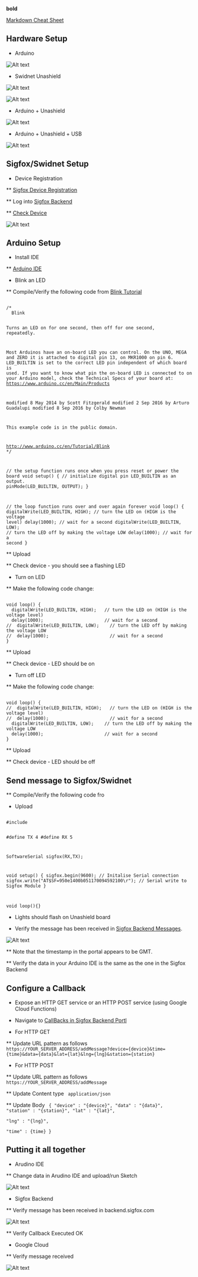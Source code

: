 **bold**

[Markdown Cheat Sheet](http://packetlife.net/media/library/16/Markdown.pdf)

## Hardware Setup

* Arduino

![Alt text](/sigfox/images/arduino.png "Arduino Uno")

*  Swidnet Unashield

![Alt text](/sigfox/images/unashield_top.png "Unashield Top")

![Alt text](/sigfox/images/unashield_bottom.png "Unashield Bottom")

*  Arduino + Unashield

![Alt text](/sigfox/images/arduino_unashield.png "Arduino + Unashield")

*  Arduino + Unashield + USB

![Alt text](/sigfox/images/arduino_unashield_usb.png "Arduino + Unashield + USB")

## Sigfox/Swidnet Setup

*  Device Registration

** [Sigfox Device Registration](https://unabiz.github.io/unashield)

** Log into [Sigfox Backend](https://backend.sigfox.com)

** [Check Device](https://backend.sigfox.com/device/list)

![Alt text](/sigfox/images/backend_sigfox_device_list "Sigfox Backend Device List")

## Arduino Setup

*  Install IDE

** [Arduino IDE](https://www.arduino.cc/en/Main/Software)

* Blink an LED

** Compile/Verify the following code from [Blink Tutorial](https://www.arduino.cc/en/tutorial/blink)

<code>
/*
  Blink

  Turns an LED on for one second, then off for one second, repeatedly.

  Most Arduinos have an on-board LED you can control. On the UNO, MEGA and ZERO
  it is attached to digital pin 13, on MKR1000 on pin 6. LED_BUILTIN is set to
  the correct LED pin independent of which board is used.
  If you want to know what pin the on-board LED is connected to on your Arduino
  model, check the Technical Specs of your board at:
  https://www.arduino.cc/en/Main/Products

  modified 8 May 2014
  by Scott Fitzgerald
  modified 2 Sep 2016
  by Arturo Guadalupi
  modified 8 Sep 2016
  by Colby Newman

  This example code is in the public domain.

  http://www.arduino.cc/en/Tutorial/Blink
*/

// the setup function runs once when you press reset or power the board
void setup() {
  // initialize digital pin LED_BUILTIN as an output.
  pinMode(LED_BUILTIN, OUTPUT);
}

// the loop function runs over and over again forever
void loop() {
  digitalWrite(LED_BUILTIN, HIGH);   // turn the LED on (HIGH is the voltage level)
  delay(1000);                       // wait for a second
  digitalWrite(LED_BUILTIN, LOW);    // turn the LED off by making the voltage LOW
  delay(1000);                       // wait for a second
}
</code>

** Upload

** Check device - you should see a flashing LED

* Turn on LED

** Make the following code change:

<code>
void loop() {
  digitalWrite(LED_BUILTIN, HIGH);   // turn the LED on (HIGH is the voltage level)
  delay(1000);                       // wait for a second
//  digitalWrite(LED_BUILTIN, LOW);    // turn the LED off by making the voltage LOW
//  delay(1000);                       // wait for a second
}
</code>

** Upload

** Check device - LED should be on

* Turn off LED

** Make the following code change:

<code>
void loop() {
//  digitalWrite(LED_BUILTIN, HIGH);   // turn the LED on (HIGH is the voltage level)
//  delay(1000);                       // wait for a second
  digitalWrite(LED_BUILTIN, LOW);    // turn the LED off by making the voltage LOW
  delay(1000);                       // wait for a second
}
</code>

** Upload

** Check device - LED should be off

## Send message to Sigfox/Swidnet

** Compile/Verify the following code fro

* Upload

<code>
#include <SoftwareSerial.h>

#define TX 4
#define RX 5

SoftwareSerial sigfox(RX,TX);

void setup()
{
sigfox.begin(9600); // Initalise Serial connection
sigfox.write("AT$SF=950e1400b051170094592100\r"); // Serial write to Sigfox Module
}

void loop(){}
</code>

* Lights should flash on Unashield board

* Verify the message has been received in [Sigfox Backend Messages](https://backend.sigfox.com/device/{deviceID}/messages).  

![Alt text](/sigfox/images/backend_sigfox_device_list.png "Sigfox Backend Messages")

** Note that the timestamp in the portal appears to be GMT.

** Verify the data in your Arduino IDE is the same as the one in the Sigfox Backend

## Configure a Callback

* Expose an HTTP GET service or an HTTP POST service (using Google Cloud Functions)

* Navigate to [CallBacks in Sigfox Backend Portl](https://backend.sigfox.com/devicetype/5965425b9e93a178a1b19843/callbacks)

* For HTTP GET

** Update URL pattern as follows
<code>
https://YOUR_SERVER_ADDRESS/addMessage?device={device}&time={time}&data={data}&lat={lat}&lng={lng}&station={station}
</code>

* For HTTP POST

** Update URL pattern as follows
<code>
https://YOUR_SERVER_ADDRESS/addMessage
</code>

** Update Content type
<code>
application/json
</code>

** Update Body
<code>
 {
    "device" : "{device}",
    "data" : "{data}",
    "station" : "{station}",
    "lat" : "{lat}",       
    "lng" : "{lng}",       
    "time" : {time}
 }
</code>

## Putting it all together

* Arudino IDE

** Change data in Arudino IDE and upload/run Sketch

![Alt text](/sigfox/images/arduino_sketch.png "Arduino Sketch")

* Sigfox Backend

** Verify message has been received in backend.sigfox.com

![Alt text](/sigfox/images/backend_sigfox_message_list.png "Arduino Sketch")

** Verify Callback Executed OK

* Google Cloud

** Verify message received

![Alt text](/sigfox/images/google_cloud_fn_log.png "Google Cloud Functions Log")